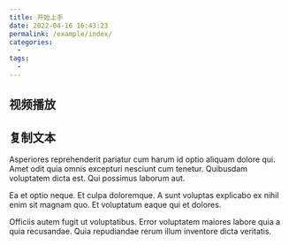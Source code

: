```yaml
---
title: 开始上手
date: 2022-04-16 16:43:23
permalink: /example/index/
categories:
  - 
tags:
  - 
---
```


## 视频播放

<ClientOnly>
  <VideoPlayer src="https://thumbs.gfycat.com/BruisedFrigidBlackrhino-mobile.mp4" />
</ClientOnly>

## 复制文本

Asperiores reprehenderit pariatur cum harum id optio aliquam dolore qui. Amet odit quia omnis excepturi nesciunt cum tenetur. Quibusdam voluptatem dicta est. Qui possimus laborum aut.
 
Ea et optio neque. Et culpa doloremque. A sunt voluptas explicabo ex nihil enim sit magnam quo. Et voluptatum eaque qui et dolores.
 
Officiis autem fugit ut voluptatibus. Error voluptatem maiores labore quia a quia recusandae. Quia repudiandae rerum illum inventore dicta veritatis.